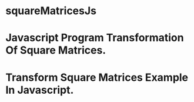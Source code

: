 # squareMatricesJs
# Javascript Program Transformation Of Square Matrices.
# Transform Square Matrices Example In Javascript.